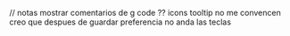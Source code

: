 // notas
mostrar comentarios de g code ??
icons
tooltip no me convencen
creo que despues de guardar preferencia no anda las teclas
